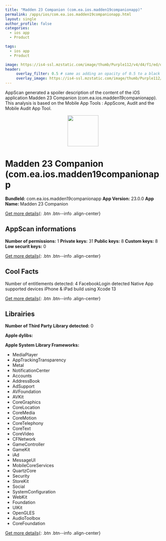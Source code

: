 ```yaml
---
title: "Madden 23 Companion (com.ea.ios.madden19companionapp)"
permalink: /apps/ios/com.ea.ios.madden19companionapp.html
layout: single
author_profile: false
categories: 
  - ios app 
  - Product 

tags: 
  - ios app 
  - Product 

image: https://is4-ssl.mzstatic.com/image/thumb/Purple112/v4/d4/f1/ed/d4f1ed4d-fb0a-3da1-6155-eebd905fae77/AppIcon-0-0-1x_U007emarketing-0-0-0-7-0-0-sRGB-0-0-0-GLES2_U002c0-512MB-85-220-0-0.png/512x512bb.jpg
header: 
     overlay_filter: 0.5 # same as adding an opacity of 0.5 to a black background
     overlay_image: https://is4-ssl.mzstatic.com/image/thumb/Purple112/v4/d4/f1/ed/d4f1ed4d-fb0a-3da1-6155-eebd905fae77/AppIcon-0-0-1x_U007emarketing-0-0-0-7-0-0-sRGB-0-0-0-GLES2_U002c0-512MB-85-220-0-0.png/512x512bb.jpg
---
```

AppScan generated a spoiler description of the content of the iOS application Madden 23 Companion (com.ea.ios.madden19companionapp). This analysis is based on the Mobile App Tools : AppScore, Audit and the Mobile Audit App Tool.

  
  
<div style="text-align: center;"><img src="https://is4-ssl.mzstatic.com/image/thumb/Purple112/v4/d4/f1/ed/d4f1ed4d-fb0a-3da1-6155-eebd905fae77/AppIcon-0-0-1x_U007emarketing-0-0-0-7-0-0-sRGB-0-0-0-GLES2_U002c0-512MB-85-220-0-0.png/512x512bb.jpg" width="100" height="100"></div>  
  
# Madden 23 Companion (com.ea.ios.madden19companionapp

**BundleId:** com.ea.ios.madden19companionapp
**App Version:** 23.0.0
**App Name:** Madden 23 Companion


[Get more details](/pricing.html){: .btn .btn--info .align-center}  
  
## AppScan informations 

**Number of permissions:** 1
**Private keys:** 31
**Public keys:** 8
**Custom keys:** 8
**Low securit keys:** 0
  
[Get more details](/pricing.html){: .btn .btn--info .align-center}

## Cool Facts

Number of entitlements detected: 4
FacebookLogin detected
Native App
supported devices iPhone & iPad
build using Xcode 13
  
[Get more details](/pricing.html){: .btn .btn--info .align-center}

## Librairies 
**Number of Third Party Library detected:** 0

**Apple dylibs:**


**Apple System Library Frameworks:**
- MediaPlayer
- AppTrackingTransparency
- Metal
- NotificationCenter
- Accounts
- AddressBook
- AdSupport
- AVFoundation
- AVKit
- CoreGraphics
- CoreLocation
- CoreMedia
- CoreMotion
- CoreTelephony
- CoreText
- CoreVideo
- CFNetwork
- GameController
- GameKit
- iAd
- MessageUI
- MobileCoreServices
- QuartzCore
- Security
- StoreKit
- Social
- SystemConfiguration
- WebKit
- Foundation
- UIKit
- OpenGLES
- AudioToolbox
- CoreFoundation


  
[Get more details](/pricing.html){: .btn .btn--info .align-center}

